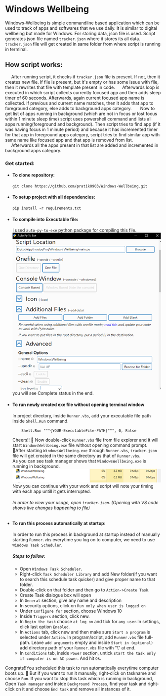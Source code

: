 # Windows Wellbeing
Windows-Wellbeing is simple commandline based application which can be used to track of apps and softwares that we use daily. It is similar to digital wellbeing but made for Windows. 
For storing data, json file is used. Script generates json file named `tracker.json` where it stores its all data.
`tracker.json` file will get created in same folder from where script is running in terminal.

## How script works:
&nbsp;&nbsp;&nbsp;&nbsp;&nbsp;After running script, it checks if `tracker.json` file is present. If not, then it creates new file. If file is present, but it's empty or has some issue with file, then it rewrites that file with template present in code. 
&nbsp;&nbsp;&nbsp;&nbsp;&nbsp;Afterwards loop is executed in which script collects currently focused app and then adds sleep timer of 60 seconds. Afterwards, again current focused app name is collected. If previous and current name matches, then it adds that app to foreground category, else adds to background apps category.
&nbsp;&nbsp;&nbsp;&nbsp;&nbsp; Now to get list of apps running in background (which are not in focus or lost focus within 1 minute sleep time) script uses powershell command and lists all apps running(foreground and background). Then script tries to find app (if it was having focus in 1 minute period) and because it has incremented timer for that app in foreground apps category, script tries to find similar app with same name like focused app and that app is removed from list. 
&nbsp;&nbsp;&nbsp;&nbsp;&nbsp;Afterwards all the apps present in that list are added and incremented in background apps category.  

### Get started:
* #### To clone repository:
    ```
    git clone https://github.com/pratik0903/Windows-Wellbeing.git
    ```

* #### To setup project with all dependencies:
    ```
    pip install -r requirements.txt
    ```
* #### To compile into Executable file:
    I used `auto-py-to-exe` python package for compiling this file.<br/>
    <img src="images/auto-py-to-exe.png" alt="auto-py-to-exe settings screenshot" width="500"/><br/>
    you will see Complete status in the end.

* #### To run newly created exe file without opening terminal window
    In project directory, inside `Runner.vbs`, add your executable file path inside `Shell.Run` command.

    ```VBScript
        Shell.Run """{YOUR-ExecutableFile-PATH}""", 0, False
    ```
    
    Cheers!! :clinking_glasses:
    Now double-click `Runner.vbs` file from file explorer and it will start `WindowsWellbeing.exe` file without opening command prompt.<br/>
    :pushpin:After starting `WindowsWellbeing.exe` through `Runner.vbs`, `tracker.json` file will get created in the same directory as that of `Runner.vbs`.<br/>
    As you can see task manager shows that `WindowsWellbeing.exe` is running in background.<br/>
    <img src="images/taskmanagerScreenShot.png" alt="Task Manager screenshot" width="500"/><br/>
    Now you can continue with your work and script will note your timing with each app untill it gets interrupted.
    ###### In order to view your usage, open `tracker.json`. (Opening with VS code shows live changes happening to file)

* #### To run this process automatically at startup:
    In order to run this process in background at startup instead of manually starting `Runner.vbs` everytime you log on to computer, we need to use `Windows Task Scheduler`.

    ##### Steps to follow:
    - Open `Windows Task Scheduler`.
    - Right-click `Task Scheduler Library` and add New folder(if you want to search this schedule task quicker) and give proper name to that folder.
    - Double-click on that folder and then go to `Action->Create Task`.
    - Create Task dialogue box will open
    - In `General` section, give any name and description
    - In security options, click on `Run only when user is logged on`
    - Under `Configure for` section, choose Windows 10
    - Inside `Triggers` section, click new.
    - In `Begin the task` choose `at log on` and tick for `any user`.In settings, click last option `Enabled`.
    - In `Actions` tab, click new and then make sure `Start a program` is selected under `Action`. In program/script, add `Runner.vbs` file full-path. Leave  `add arguments` empty and inside `Start in (optional)` add directory path of your `Runner.vbs` file with "\\" at end.
    - In `Conditions` tab, inside `Power` section, untick `start the task only if computer is on AC power`. And hit `Ok`.

 Congrats!!You scheduled this task to run automatically everytime computer boots up. :tada:
 But if you want to run it manually, right-click on taskname and choose `Run`. 
 If you want to stop this task which is running in background, Open `Task manager` and inside `Background Process`, find your task and right-click on it and choose `End task` and remove all instances of it.


    


